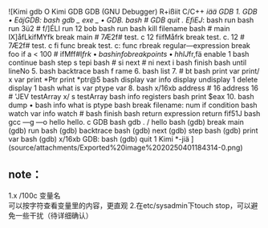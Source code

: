 ![Kimi gdb O Kimi GDB GDB (GNU Debugger) R+ißiit C/C++ *iää GDB 1. GDB • EäjGDB: bash gdb _ exe _ • GDB. bash # GDB quit . EfiEJ*: bash run bash run 3ü2 # f/]ÉLI run 12 bob bash run bash kill filename bash # main IX]åfLkifMYfk break main # 7Æ2f# test. c 12 fiifMåfrk break test. c. 12 # 7Æ2f# test. c fi func break test. c: func rbreak regular—expression break foo if a < 100 # ifMff#I$frk • bash info breakpoints • hhlJ%k: bash # info break delete 2 # 2 É9Yf,fä delete clear # bash disable 1 # 1 É91$fr,fä enable 1 bash continue bash step s tepi bash # si next # ni next i bash finish bash until lineNo 5. bash backtrace bash f rame 6. bash list 7. # bt bash print var print/ x var print *Ptr print *ptr@5 bash display var info display undisplay 1 delete display 1 bash what is var ptype var 8. bash x/16xb address # 16 address 16 # 'JEV testArray x/ s testArray bash info registers bash print $eax 10. bash dump • bash info what is ptype bash break filename: num if condition bash watch var info watch # bash finish bash return expression return fif51J bash gcc —g —o hello hello. c GDB bash gdb . / hello bash (gdb) break main (gdb) run bash (gdb) backtrace bash (gdb) next (gdb) step bash (gdb) print var bash (gdb) x/16xb GDB: bash (gdb) quit 1 Kimi *-jiä ](source/attachments/Exported%20image%2020250401184314-0.png)

## note：

1.x /100c 变量名  
可以按字符查看变量里的内容，更直观   2.在etc/sysadmin下touch stop，可以避免一些干扰（待详细确认）